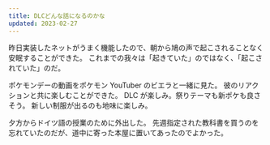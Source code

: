 ```yaml
---
title: DLCどんな話になるのかな
updated: 2023-02-27
---
```


昨日実装したネットがうまく機能したので、朝から鳩の声で起こされることなく安眠することができた。
これまでの我々は「起きていた」のではなく、「起こされていた」のだ。

ポケモンデーの動画をポケモン YouTuber のビエラと一緒に見た。
彼のリアクションと共に楽しむことができた。
DLC が楽しみ。祭りテーマも新ポケも良さそう。
新しい制服が出るのも地味に楽しみ。

夕方からドイツ語の授業のために外出した。
先週指定された教科書を買うのを忘れていたのだが、道中に寄った本屋に置いてあったのでよかった。

